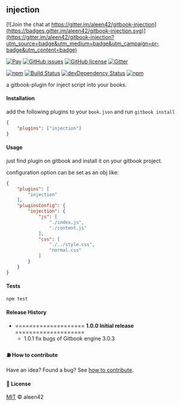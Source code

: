 ## injection

[![Join the chat at https://gitter.im/aleen42/gitbook-injection](https://badges.gitter.im/aleen42/gitbook-injection.svg)](https://gitter.im/aleen42/gitbook-injection?utm_source=badge&utm_medium=badge&utm_campaign=pr-badge&utm_content=badge)

[![Pay](https://img.shields.io/badge/%24-free-%23a10000.svg)](#) [![GitHub issues](https://img.shields.io/github/issues/aleen42/gitbook-injection.svg)](https://github.com/aleen42/gitbook-injection/issues) [![GitHub license](https://img.shields.io/badge/license-MIT-blue.svg)](https://raw.githubusercontent.com/aleen42/gitbook-injection/master/LICENSE) [![Gitter](https://badges.gitter.im/aleen42/gitbook-injection.svg)](https://gitter.im/aleen42/gitbook-injection?utm_source=badge&utm_medium=badge&utm_campaign=pr-badge)

[![npm](https://img.shields.io/npm/v/gitbook-plugin-injection.svg)](https://www.npmjs.com/package/gitbook-plugin-injection) [![Build Status](https://travis-ci.org/aleen42/gitbook-injection.svg?branch=master)](https://travis-ci.org/aleen42/gitbook-injection) [![devDependency Status](https://david-dm.org/aleen42/gitbook-injection/dev-status.svg)](https://david-dm.org/aleen42/gitbook-injection#info=devDependencies) [![npm](https://img.shields.io/npm/dt/gitbook-plugin-injection.svg)](https://www.npmjs.com/package/gitbook-plugin-injection)

a gitbook-plugin for inject script into your books.

#### Installation

add the following plugins to your `book.json` and run `gitbook install`

```json
{
    "plugins": ["injection"]
}
```

#### Usage

just find plugin on gitbook and install it on your gitbook project.

configuration option can be set as an obj like:

```json
{
	"plugins": [
		"injection"
	],
	"pluginsConfig": {
		"injection": {
			"js": [
                "./index.js",
                "./content.js"
            ],
            "css": [
                "./../style.css",
                "normal.css"
            ]
		}
	}
}
```

#### Tests

```bash
npm test
```

#### Release History

* ==================== **1.0.0 Initial release** ====================
	* 1.0.1 fix bugs of Gitbook engine 3.0.3

#### :fuelpump: How to contribute

Have an idea? Found a bug? See [how to contribute](https://aleen42.gitbooks.io/personalwiki/content/contribution.html).

#### :scroll: License

[MIT](https://aleen42.gitbooks.io/personalwiki/content/MIT.html) © aleen42
